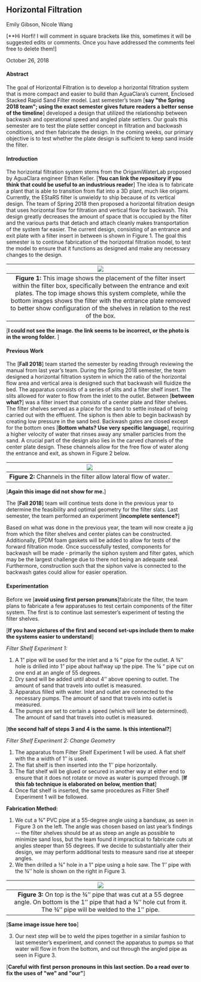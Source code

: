 ## Horizontal Filtration

Emily Gibson, Nicole Wang

[**Hi Horfi! I will comment in square brackets like this, sometimes it will be suggested edits or comments. Once you have addressed the comments feel free to delete them!]

October 26, 2018

#### **Abstract**

The goal of Horizontal Filtration is to develop a horizontal filtration system that is more compact and easier to build than AguaClara’s current, Enclosed Stacked Rapid Sand Filter model. Last semester’s team [**say "the Spring 2018 team"; using the exact semester gives future readers a better sense of the timeline**] developed a design that utilized the relationship between backwash and operational speed and angled plate settlers. Our goals this semester are to test the plate settler concept in filtration and backwash conditions, and then fabricate the design. In the coming weeks, our primary objective is to test whether the plate design is sufficient to keep sand inside the filter.

#### **Introduction**

The horizontal filtration system stems from the OrigamiWaterLab proposed by AguaClara engineer Ethan Keller. [**You can link the repository if you think that could be useful to an industrious reader**] The idea is to fabricate a plant that is able to transition from flat into a 3D plant, much like origami. Currently, the EStaRS filter is unwieldy to ship because of its vertical design. The team of Spring 2018 then proposed a horizontal filtration design that uses horizontal flow for filtration and vertical flow for backwash. This design greatly decreases the amount of space that is occupied by the filter and the various parts that detach and attach cleanly makes transportation of the system far easier. The current design, consisting of an entrance and exit plate with a filter insert in between is shown in Figure 1. The goal this semester is to continue fabrication of the horizontal filtration model, to test the model to ensure that it functions as designed and make any necessary changes to the design.

| <img src="https://github.com/AguaClara/horizontal_filtration/blob/master/Spring%202018/images/Horfi_updated.JPG?raw=true" > |
| :---: |
|**Figure 1:** This image shows the placement of the filter insert within the filter box, specifically between the entrance and exit plates. The top image shows this system complete, while the bottom images shows the filter with the entrance plate removed to better show configuration of the shelves in relation to the rest of the box.|

[**I could not see the image. the link seems to be incorrect, or the photo is in the wrong folder.** ]



#### **Previous Work**

The [**Fall 2018**] team started the semester by reading through reviewing the manual from last year’s team. During the Spring 2018 semester, the team designed a horizontal filtration system in which the ratio of the horizontal flow area and vertical area is designed such that backwash will fluidize the bed. The apparatus consists of a series of slits and a filter shelf insert. The slits allowed for water to flow from the inlet to the outlet. Between [**between what?**] was a filter insert that consists of a center plate and filter shelves. The filter shelves served as a place for the sand to settle instead of being carried out with the effluent. The siphon is then able to begin backwash by creating low pressure in the sand bed. Backwash gates are closed except for the bottom ones [**Bottom whats? Use very specific language**], requiring a higher velocity of water that rinses away any smaller particles from the sand. A crucial part of the design also lies in the carved channels of the center plate design. These channels allow for the free flow of water along the entrance and exit, as shown in Figure 2 below.

| <img src="https://github.com/AguaClara/horizontal_filtration/blob/master/Spring%202018/images/carved_channels.JPG"> |
| :---: |
|**Figure 2:**  Channels in the filter allow lateral flow of water.|

[**Again this image did not show for me.**]


The [**Fall 2018**] team will continue tests done in the previous year to determine the feasibility and optimal geometry for the filter slats. Last semester, the team performed an experiment [**incomplete sentence?**]

Based on what was done in the previous year, the team will now create a jig from which the filter shelves and center plates can be constructed. Additionally, EPDM foam gaskets will be added to allow for tests of the forward filtration mode. Once successfully tested, components for backwash will be made - primarily the siphon system and filter gates, which may be the largest challenge due to there not being an adequate seal. Furthermore, construction such that the siphon valve is connected to the backwash gates could allow for easier operation.



#### **Experimentation**

Before we [**avoid using first person pronuns**]fabricate the filter, the team plans to fabricate a few apparatuses to test certain components of the filter system. The first is to continue last semester’s experiment of testing the filter shelves.

[**If you have pictures of the first and second set-ups include them to make the systems easier to understand**]

*Filter Shelf Experiment 1:*
1. A 1” pipe will be used for the inlet and a ¾ “ pipe for the outlet. A ¾’’ hole is drilled into 1” pipe about halfway up the pipe. The ¾ “ pipe cut on one end at an angle of 55 degrees.
2. Dry sand will be added until  about 4’’ above opening to outlet. The amount of sand that travels into outlet is measured.
3. Apparatus filled with water. Inlet and outlet are connected to the necessary pumps. The amount of sand that travels into outlet is measured.
4. The pumps are set to certain a speed (which will later be determined). The amount of sand that travels into outlet is measured.

[**the second half of steps 3 and 4 is the same. Is this intentional?**]

*Filter Shelf Experiment 2: Change Geometry*
1. The apparatus from Filter Shelf Experiment 1 will be used. A flat shelf with the a width of 1’’ is used.
2. The flat shelf is then inserted into the 1’’ pipe horizontally.
3. The flat shelf will be glued or secured in another way at either end to ensure that it does not rotate or move as water is pumped through. [**If this fab technique is elaborated on below, mention that**]
4. Once flat shelf is inserted, the same procedures as Filter Shelf Experiment 1 will be followed.


**Fabrication Method:**
1. We cut a ¾” PVC pipe at a 55-degree angle using a bandsaw, as seen in Figure 3 on the left. The angle was chosen based on last year’s findings -- the filter shelves should be at as steep an angle as possible to minimize sand loss, but the team found it impractical to fabricate cuts at angles steeper than 55 degrees. If we decide to substantially alter their design, we may perform additional tests to measure sand rise at steeper angles.  
2. We then drilled a ¾” hole in a 1” pipe using a hole saw. The 1’’ pipe with the ¾’’ hole is shown on the right in Figure 3.

| <img src="https://github.com/AguaClara/horizontal_filtration/blob/master/Fall%202018/images/exp1_0.75_1%20inch_pipes.JPG?raw=true">|
| :---: |
|**Figure 3:**  On top is the ¾’’ pipe that was cut at a 55 degree angle. On bottom is the 1’’ pipe that had a ¾’’ hole cut from it. The ¾’’ pipe will be welded to the 1’’ pipe.|

[**Same image issue here too**]

3. Our next step will be to weld the pipes together in a similar fashion to last semester’s experiment, and connect the apparatus to pumps so that water will flow in from the bottom, and out through the angled pipe as seen in Figure 3.

[**Careful with first person pronouns in this last section. Do a read over to fix the uses of "we" and "our"**]
